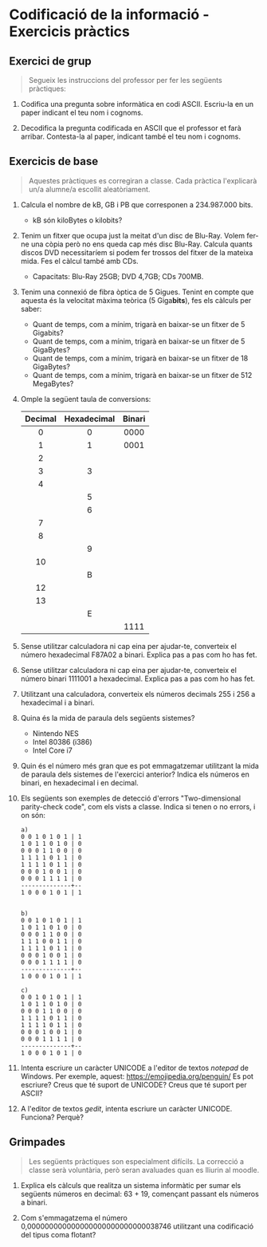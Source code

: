 Codificació de la informació - Exercicis pràctics
=================================================

Exercici de grup
----------------

> Segueix les instruccions del professor per fer les següents pràctiques:

1. Codifica una pregunta sobre informàtica en codi ASCII. Escriu-la en un paper indicant el teu nom i cognoms.

2. Decodifica la pregunta codificada en ASCII que el professor et farà arribar. Contesta-la al paper, indicant també el teu nom i cognoms.


Exercicis de base
-----------------

> Aquestes pràctiques es corregiran a classe. Cada pràctica l'explicarà un/a alumne/a escollit aleatòriament.

1. Calcula el nombre de kB, GB i PB que corresponen a 234.987.000 bits.
   * kB són kiloBytes o kilobits?

2. Tenim un fitxer que ocupa just la meitat d'un disc de Blu-Ray. Volem fer-ne una còpia però no ens queda cap més disc Blu-Ray. Calcula quants discos DVD necessitaríem si podem fer trossos del fitxer de la mateixa mida. Fes el càlcul també amb CDs.
   * Capacitats: Blu-Ray 25GB; DVD 4,7GB; CDs 700MB.

3. Tenim una connexió de fibra òptica de 5 Gigues. Tenint en compte que aquesta és la velocitat màxima teòrica (5 Giga**bits**), fes els càlculs per saber:
   * Quant de temps, com a mínim, trigarà en baixar-se un fitxer de 5 Gigabits?
   * Quant de temps, com a mínim, trigarà en baixar-se un fitxer de 5 GigaBytes?
   * Quant de temps, com a mínim, trigarà en baixar-se un fitxer de 18 GigaBytes?
   * Quant de temps, com a mínim, trigarà en baixar-se un fitxer de 512 MegaBytes?

4. Omple la següent taula de conversions:

   | Decimal | Hexadecimal | Binari |
   |:-------:|:-----------:|:------:|
   |0|0|0000|
   |1|1|0001|
   |2
   |3|3| |
   |4| |
   | |5
   | | 6
   |7
   |8
   | |9
   |10
   | |B
   |12
   |13
   | |E
   | | |1111

5. Sense utilitzar calculadora ni cap eina per ajudar-te, converteix el número hexadecimal F87A02 a binari. Explica pas a pas com ho has fet.

6. Sense utilitzar calculadora ni cap eina per ajudar-te, converteix el número binari 1111001 a hexadecimal. Explica pas a pas com ho has fet.

7. Utilitzant una calculadora, converteix els números decimals 255 i 256 a hexadecimal i a binari.

8. Quina és la mida de paraula dels següents sistemes?
   - Nintendo NES
   - Intel 80386 (i386)
   - Intel Core i7

8. Quin és el número més gran que es pot emmagatzemar utilitzant la mida de paraula dels sistemes de l'exercici anterior? Indica els números en binari, en hexadecimal i en decimal.

9. Els següents son exemples de detecció d'errors "Two-dimensional parity-check code", com els vists a classe. Indica si tenen o no errors, i on són: 
   ```
   a)
   0 0 1 0 1 0 1 | 1
   1 0 1 1 0 1 0 | 0
   0 0 0 1 1 0 0 | 0
   1 1 1 1 0 1 1 | 0
   1 1 1 1 0 1 1 | 0
   0 0 0 1 0 0 1 | 0
   0 0 0 1 1 1 1 | 0
   --------------+--
   1 0 0 0 1 0 1 | 1


   b)
   0 0 1 0 1 0 1 | 1
   1 0 1 1 0 1 0 | 0
   0 0 0 1 1 0 0 | 0
   1 1 1 0 0 1 1 | 0
   1 1 1 1 0 1 1 | 0
   0 0 0 1 0 0 1 | 0
   0 0 0 1 1 1 1 | 0
   --------------+--
   1 0 0 0 1 0 1 | 1

   c)
   0 0 1 0 1 0 1 | 1
   1 0 1 1 0 1 0 | 0
   0 0 0 1 1 0 0 | 0
   1 1 1 1 0 1 1 | 0
   1 1 1 1 0 1 1 | 0
   0 0 0 1 0 0 1 | 0
   0 0 0 1 1 1 1 | 0
   --------------+--
   1 0 0 0 1 0 1 | 0
   ```

10. Intenta escriure un caràcter UNICODE a l'editor de textos *notepad* de Windows. Per exemple, aquest: https://emojipedia.org/penguin/
   Es pot escriure? Creus que té suport de UNICODE? Creus que té suport per ASCII?

11. A l'editor de textos *gedit*, intenta escriure un caràcter UNICODE. Funciona? Perquè?

Grimpades
----------
>Les següents pràctiques son especialment difícils. La correcció a classe serà voluntària, però seran avaluades quan es lliurin al moodle.

1. Explica els càlculs que realitza un sistema informàtic per sumar els següents números en decimal: 63 + 19, començant passant els números a binari.

2. Com s'emmagatzema el número 0,000000000000000000000000000038746 utilitzant una codificació del tipus coma flotant?